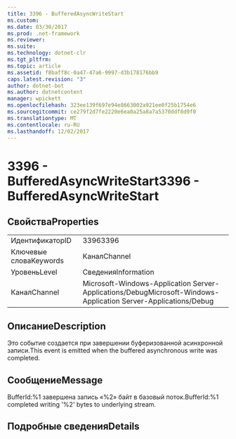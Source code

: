 ```yaml
---
title: 3396 - BufferedAsyncWriteStart
ms.custom: 
ms.date: 03/30/2017
ms.prod: .net-framework
ms.reviewer: 
ms.suite: 
ms.technology: dotnet-clr
ms.tgt_pltfrm: 
ms.topic: article
ms.assetid: f8baff8c-0a47-47a6-9997-d3b178176bb9
caps.latest.revision: "3"
author: dotnet-bot
ms.author: dotnetcontent
manager: wpickett
ms.openlocfilehash: 323ee139f697e94e8663002a921ee0f25b1754e6
ms.sourcegitcommit: ce279f2d7fe2220e6ea0a25a8a7a5370ddf8d9f0
ms.translationtype: MT
ms.contentlocale: ru-RU
ms.lasthandoff: 12/02/2017
---
```

# <a name="3396---bufferedasyncwritestart"></a><span data-ttu-id="18eb5-102">3396 - BufferedAsyncWriteStart</span><span class="sxs-lookup"><span data-stu-id="18eb5-102">3396 - BufferedAsyncWriteStart</span></span>
## <a name="properties"></a><span data-ttu-id="18eb5-103">Свойства</span><span class="sxs-lookup"><span data-stu-id="18eb5-103">Properties</span></span>  
  
|||  
|-|-|  
|<span data-ttu-id="18eb5-104">Идентификатор</span><span class="sxs-lookup"><span data-stu-id="18eb5-104">ID</span></span>|<span data-ttu-id="18eb5-105">3396</span><span class="sxs-lookup"><span data-stu-id="18eb5-105">3396</span></span>|  
|<span data-ttu-id="18eb5-106">Ключевые слова</span><span class="sxs-lookup"><span data-stu-id="18eb5-106">Keywords</span></span>|<span data-ttu-id="18eb5-107">Канал</span><span class="sxs-lookup"><span data-stu-id="18eb5-107">Channel</span></span>|  
|<span data-ttu-id="18eb5-108">Уровень</span><span class="sxs-lookup"><span data-stu-id="18eb5-108">Level</span></span>|<span data-ttu-id="18eb5-109">Сведения</span><span class="sxs-lookup"><span data-stu-id="18eb5-109">Information</span></span>|  
|<span data-ttu-id="18eb5-110">Канал</span><span class="sxs-lookup"><span data-stu-id="18eb5-110">Channel</span></span>|<span data-ttu-id="18eb5-111">Microsoft-Windows-Application Server-Applications/Debug</span><span class="sxs-lookup"><span data-stu-id="18eb5-111">Microsoft-Windows-Application Server-Applications/Debug</span></span>|  
  
## <a name="description"></a><span data-ttu-id="18eb5-112">Описание</span><span class="sxs-lookup"><span data-stu-id="18eb5-112">Description</span></span>  
 <span data-ttu-id="18eb5-113">Это событие создается при завершении буферизованной асинхронной записи.</span><span class="sxs-lookup"><span data-stu-id="18eb5-113">This event is emitted when the buffered asynchronous write was completed.</span></span>  
  
## <a name="message"></a><span data-ttu-id="18eb5-114">Сообщение</span><span class="sxs-lookup"><span data-stu-id="18eb5-114">Message</span></span>  
 <span data-ttu-id="18eb5-115">BufferId:%1 завершена запись «%2» байт в базовый поток.</span><span class="sxs-lookup"><span data-stu-id="18eb5-115">BufferId:%1 completed writing '%2' bytes to underlying stream.</span></span>  
  
## <a name="details"></a><span data-ttu-id="18eb5-116">Подробные сведения</span><span class="sxs-lookup"><span data-stu-id="18eb5-116">Details</span></span>
